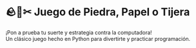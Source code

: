 # 🪨📄✂ Juego de Piedra, Papel o Tijera

¡Pon a prueba tu suerte y estrategia contra la computadora!  
Un clásico juego hecho en Python para divertirte y practicar programación.
